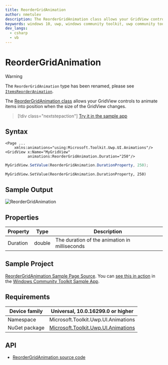 ```yaml
---
title: ReorderGridAnimation
author: nmetulev
description: The ReorderGridAnimation class allows your GridView controls to animate items into position when the size of the GridView changes (outdated docs).
keywords: windows 10, uwp, windows community toolkit, uwp community toolkit, uwp toolkit, ReorderGridAnimation
dev_langs:
  - csharp
  - vb
---
```


# ReorderGridAnimation

> [!WARNING]
> The `ReorderGridAnimation` type has been renamed, please see [`ItemsReorderAnimation`](ItemsReorderAnimation.md).

The [ReorderGridAnimation class](/dotnet/api/microsoft.toolkit.uwp.ui.animations.reordergridanimation) allows your GridView controls to animate items into position when the size of the GridView changes.

> [!div class="nextstepaction"]
> [Try it in the sample app](uwpct://Animations?sample=ReorderGridAnimation)

## Syntax

```xaml
<Page ...
    xmlns:animations="using:Microsoft.Toolkit.Uwp.UI.Animations"/>
<GridView x:Name="MyGridView"
          animations:ReorderGridAnimation.Duration="250"/>
```

```csharp
MyGridView.SetValue(ReorderGridAnimation.DurationProperty, 250);
```

```vb
MyGridView.SetValue(ReorderGridAnimation.DurationProperty, 250)
```

## Sample Output

![ReorderGridAnimation](../resources/images/Animations/ReorderGridAnimation/Sample-Output.gif)

## Properties

| Property | Type | Description |
| -- | -- | -- |
| Duration | double | The duration of the animation in milliseconds |

## Sample Project

[ReorderGridAnimation Sample Page Source](https://github.com/windows-toolkit/WindowsCommunityToolkit//tree/master/Microsoft.Toolkit.Uwp.SampleApp/SamplePages/ReorderGridAnimation). You can [see this in action](uwpct://Animations?sample=ReorderGridAnimation) in the [Windows Community Toolkit Sample App](https://aka.ms/windowstoolkitapp).

## Requirements

| Device family | Universal, 10.0.16299.0 or higher   |
| ---------------------------------------------------------------- | ----------------------------------- |
| Namespace                                                        | Microsoft.Toolkit.Uwp.UI.Animations |
| NuGet package | [Microsoft.Toolkit.Uwp.UI.Animations](https://www.nuget.org/packages/Microsoft.Toolkit.Uwp.UI.Animations/) |

## API

- [ReorderGridAnimation source code](https://github.com/windows-toolkit/WindowsCommunityToolkit/blob/rel/7.0.0/Microsoft.Toolkit.Uwp.UI.Animations/ItemsReorderAnimation.cs)
